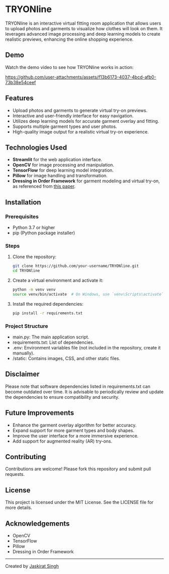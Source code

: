 # TRYONline

TRYONline is an interactive virtual fitting room application that allows users to upload photos and garments to visualize how clothes will look on them. It leverages advanced image processing and deep learning models to create realistic previews, enhancing the online shopping experience.

## Demo

Watch the demo video to see how TRYONline works in action:


https://github.com/user-attachments/assets/f13b6173-4037-4bcd-afb0-73b38e54ceef




## Features

- Upload photos and garments to generate virtual try-on previews.
- Interactive and user-friendly interface for easy navigation.
- Utilizes deep learning models for accurate garment overlay and fitting.
- Supports multiple garment types and user photos.
- High-quality image output for a realistic virtual try-on experience.

## Technologies Used

- **Streamlit** for the web application interface.
- **OpenCV** for image processing and manipulation.
- **TensorFlow** for deep learning model integration.
- **Pillow** for image handling and transformation.
- **Dressing in Order Framework** for garment modeling and virtual try-on, as referenced from [this paper](https://github.com/cuiaiyu/dressing-in-order).

## Installation

### Prerequisites

- Python 3.7 or higher
- pip (Python package installer)

### Steps

1. Clone the repository:

   ```bash
   git clone https://github.com/your-username/TRYONline.git
   cd TRYONline
   
2. Create a virtual environment and activate it:

    ```bash
    python -m venv venv
    source venv/bin/activate  # On Windows, use `venv\Scripts\activate`
    ```

3. Install the required dependencies:

    ```bash
    pip install -r requirements.txt
    ```

### Project Structure
- main.py: The main application script.
- requirements.txt: List of dependencies.
- .env: Environment variables file (not included in the repository, create it manually).
- /static: Contains images, CSS, and other static files.

## Disclaimer
Please note that software dependencies listed in requirements.txt can become outdated over time. It is advisable to periodically review and update the dependencies to ensure compatibility and security.

## Future Improvements
- Enhance the garment overlay algorithm for better accuracy.
- Expand support for more garment types and body shapes.
- Improve the user interface for a more immersive experience.
- Add support for augmented reality (AR) try-ons.

## Contributing
Contributions are welcome! Please fork this repository and submit pull requests.

## License
This project is licensed under the MIT License. See the LICENSE file for more details.

## Acknowledgements 
- OpenCV
- TensorFlow
- Pillow
- Dressing in Order Framework
  
----
Created by [Jaskirat Singh](https://Github.com/Jaxkirat)

